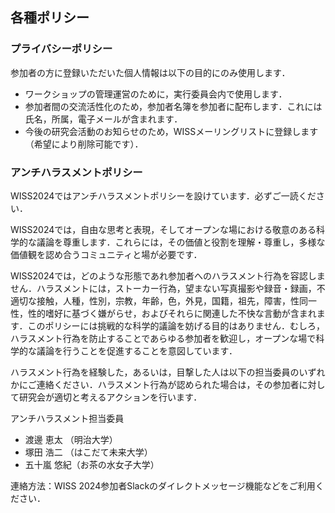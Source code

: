 ## 各種ポリシー

### プライバシーポリシー
参加者の方に登録いただいた個人情報は以下の目的にのみ使用します．

- ワークショップの管理運営のために，実行委員会内で使用します．
- 参加者間の交流活性化のため，参加者名簿を参加者に配布します．これには氏名，所属，電子メールが含まれます．
- 今後の研究会活動のお知らせのため，WISSメーリングリストに登録します（希望により削除可能です）．

### アンチハラスメントポリシー
WISS2024ではアンチハラスメントポリシーを設けています．必ずご一読ください．

WISS2024では，自由な思考と表現，そしてオープンな場における敬意のある科学的な議論を尊重します．これらには，その価値と役割を理解・尊重し，多様な価値観を認め合うコミュニティと場が必要です．

WISS2024では，どのような形態であれ参加者へのハラスメント行為を容認しません．ハラスメントには，ストーカー行為，望まない写真撮影や録音・録画，不適切な接触，人種，性別，宗教，年齢，色，外見，国籍，祖先，障害，性同一性，性的嗜好に基づく嫌がらせ，およびそれらに関連した不快な言動が含まれます．このポリシーには挑戦的な科学的議論を妨げる目的はありません．むしろ，ハラスメント行為を防止することであらゆる参加者を歓迎し，オープンな場で科学的な議論を行うことを促進することを意図しています．

ハラスメント行為を経験した，あるいは，目撃した人は以下の担当委員のいずれかにご連絡ください．ハラスメント行為が認められた場合は，その参加者に対して研究会が適切と考えるアクションを行います．

アンチハラスメント担当委員
- 渡邊 恵太  （明治大学）
- 塚田 浩二  （はこだて未来大学）
- 五十嵐 悠紀（お茶の水女子大学）

連絡方法：WISS 2024参加者Slackのダイレクトメッセージ機能などをご利用ください．
<!--stackedit_data:
eyJoaXN0b3J5IjpbLTIwNzk1MjM2NzUsLTE2MzM0Mzc4MDUsMT
g4NDAzODE3OCwtMTA2NDIxNjcyMSwtOTU3Mzk3OTQ4LC0xNTg2
NDIwMzgxXX0=
-->